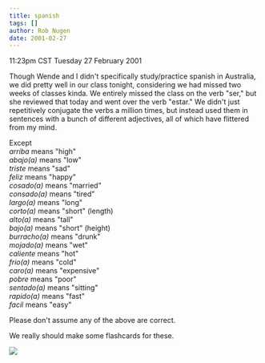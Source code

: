 ```yaml
---
title: spanish
tags: []
author: Rob Nugen
date: 2001-02-27
---
```


<title>Spanish</title>
<p class=date>11:23pm CST Tuesday 27 February 2001</p>

<p>Though Wende and I didn't specifically study/practice spanish in
Australia, we did pretty well in our class tonight, considering we had
missed two weeks of classes kinda.  We entirely missed the class on
the verb "ser," but she reviewed that today and went over the verb
"estar."  We didn't just repetitively conjugate the verbs a million
times, but instead used them in sentences with a bunch of different
adjectives, all of which have flittered from my mind.</p>

<p>Except
<br><em>arriba</em> means "high"
<br><em>abajo(a)</em> means "low"
<br><em>triste</em> means "sad"
<br><em>feliz</em> means "happy"
<br><em>cosado(a)</em> means "married"
<br><em>consado(a)</em> means "tired"
<br><em>largo(a)</em> means "long"
<br><em>corto(a)</em> means "short" (length)
<br><em>alto(a)</em> means "tall"
<br><em>bajo(a)</em> means "short" (height)
<br><em>burracho(a)</em> means "drunk"
<br><em>mojado(a)</em> means "wet"
<br><em>caliente</em> means "hot"
<br><em>frio(a)</em> means "cold"
<br><em>caro(a)</em> means "expensive"
<br><em>pobre</em> means "poor"
<br><em>sentado(a)</em> means "sitting"
<br><em>rapido(a)</em> means "fast"
<br><em>facil</em> means "easy"</p>

<p>Please don't assume any of the above are correct.</p>

<p>We really should make some flashcards for these.</p>

<p><img src='/images/rob/wL-ROB.gif'/></p>

